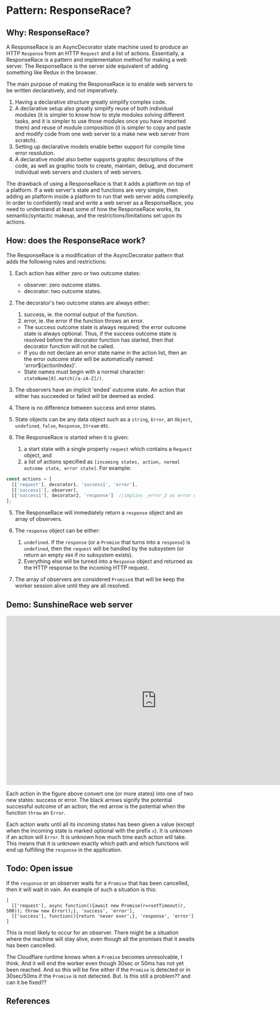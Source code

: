 # Pattern: ResponseRace?

## Why: ResponseRace?

A ResponseRace is an AsyncDecorator state machine used to produce an HTTP `Response` from an HTTP `Request` and a list of actions. Essentially, a ResponseRace is a pattern and implementation method for making a web server. The ResponseRace is the server side equivalent of adding something like Redux in the browser.

The main purpose of making the ResponseRace is to enable web servers to be written declaratively, and not imperatively. 
1. Having a declarative structure greatly simplify complex code. 
2. A declarative setup also greatly simplify reuse of both individual modules (it is simpler to know how to style modules solving different tasks, and it is simpler to use those modules once you have imported them) and reuse of module composition (it is simpler to copy and paste and modify code from one web server to a make new web server from scratch). 
3. Setting up declarative models enable better support for compile time error resolution. 
4. A declarative model also better supports graphic descriptions of the code, as well as graphic tools to create, maintain, debug, and document individual web servers and clusters of web servers.

The drawback of using a ResponseRace is that it adds a platform on top of a platform. If a web server's state and functions are very simple, then adding an platform inside a platform to run that web server adds complexity. In order to confidently read and write a web server as a ResponseRace, you need to understand at least some of how the ResponseRace works, its semantic/syntactic makeup, and the restrictions/limitations set upon its actions.  

## How: does the ResponseRace work? 

The ResponseRace is a modification of the AsyncDecorator pattern that adds the following rules and restrictions:

1. Each action has either zero or two outcome states:
   * observer: zero outcome states.
   * decorator: two outcome states.

2. The decorator's two outcome states are always either:
   1. success, ie. the normal output of the function.
   2. error, ie. the error if the function throws an error.
   * The success outcome state is always required; the error outcome state is always optional. Thus, if the success outcome state is resolved before the decorator function has started, then that decorator function will not be called.
   * If you do not declare an error state name in the action list, then an the error outcome state will be automatically named: '_error_${actionIndex}'.
   * State names must begin with a normal character: `stateName[0].match(/a-zA-Z]/)`. 

3. The observers have an implicit 'ended' outcome state. An action that either has succeeded or failed will be deemed as ended. 

3. There is no difference between success and error states.
   
3. State objects can be any data object such as a `string`, `Error`, an `Object`, `undefined`, `false`, `Response`, `Stream` etc.

4. The ResponseRace is started when it is given:
   1. a start state with a single property `request` which contains a `Request` object, and
   2. a list of actions specified as `[incoming states, action, normal outcome state, error state]`. For example:
```javascript
const actions = [
  [['request'], decorator1, 'success1', 'error'],
  [['success1'], observer],
  [['success1'], decorator2, 'response']  //implies _error_2 as error outcome state
];
```

5. The ResponseRace will immediately return a `response` object and an array of observers. 
   
6. The `response` object can be either:
   1. `undefined`. If the `response` (or a `Promise` that turns into a `response`) is `undefined`, then the `request` will be handled by the subsystem (or return an empty `404` if no subsystem exists). 
   2. Everything else will be turned into a `Response` object and returned as the HTTP response to the incoming HTTP request.

7. The array of observers are considered `Promise`s that will be keep the worker session alive until they are all resolved.

## Demo: SunshineRace web server

<iframe style="border: 1px solid rgba(0, 0, 0, 0.1);" width="800" height="450"
src="https://www.figma.com/embed?embed_host=share&url=https%3A%2F%2Fwww.figma.com%2Ffile%2FEqGMWvJQqd1yvhd3EwZmO1%2FResponseRace-2%3Fnode-id%3D0%253A1"
allowfullscreen></iframe>

Each action in the figure above convert one (or more states) into one of two new states: success or error. The black arrows signify the potential successful outcome of an action; the red arrow is the potential when the function `throw` an `Error`.

Each action waits until all its incoming states has been given a value (except when the incoming state is marked optional with the prefix `x`). It is unknown if an action will `Error`. It is unknown how much time each action will take. This means that it is unknown exactly which path and which functions will end up fulfilling the `response` in the application.

## Todo: Open issue

If the `response` or an observer waits for a `Promise` that has been cancelled, then it will wait in vain. An example of such a situation is this:

```
[
  [['request'], async function(){await new Promise(r=>setTimeout(r, 500)); throw new Error();}, 'success', 'error'],
  [['success'], function(){return 'never ever';}, 'response', 'error']
]
```

This is most likely to occur for an observer. There might be a situation where the machine will stay alive, even though all the promises that it awaits has been cancelled. 

The Cloudflare runtime knows when a `Promise` becomes unresolvable, I think. And it will end the worker even though 30sec or 50ms has not yet been reached. And so this will be fine either if the `Promise` is detected or in 30sec/50ms if the `Promise` is not detected. But. Is this still a problem?? and can it be fixed??

## References
